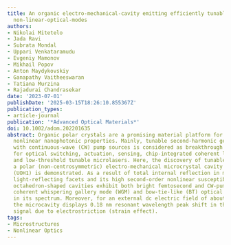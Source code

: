 ```yaml
---
title: An organic electro-mechanical-cavity emitting efficiently tunable, continuous-wave-pumped
  non-linear-optical-modes
authors:
- Nikolai Mitetelo
- Jada Ravi
- Subrata Mondal
- Uppari Venkataramudu
- Evgeniy Mamonov
- Mikhail Popov
- Anton Maydykovskiy
- Ganapathy Vaitheeswaran
- Tatiana Murzina
- Rajadurai Chandrasekar
date: '2023-07-01'
publishDate: '2025-03-15T18:26:10.855367Z'
publication_types:
- article-journal
publication: '*Advanced Optical Materials*'
doi: 10.1002/adom.202201635
abstract: Organic polar crystals are a promising material platform for achieving unique
  nonlinear nanophotonic properties. Mainly, tunable second-harmonic generation (SHG)
  with continuous-wave (CW) pump sources is considered as breakthrough technology
  for optical switching, actuation, sensing, chip-integrated coherent light sources,
  and low-threshold tunable microlasers. Here, the discovery of tunable CW SHG in
  a polar (non-centrosymmetric) electro-mechanical microcrystal cavity of 4-(4-(methylthio)phenyl)-2,6-di(1H-pyrazol-1-yl)pyridine
  (UOH1) is demonstrated. As a result of total internal reflection in mirror-like
  light-reflecting facets and its high second-order nonlinear susceptibility, the
  octahedron-shaped cavities exhibit both bright femtosecond and CW-pumped SHG with
  coherent whispering gallery mode (WGM) and bow-tie-like (BT) optical modes excited
  in its spectrum. Moreover, for an external dc electric field of about 23 kV cm−1
  the microcavity displays 0.18 nm resonant wavelength peak shift in the second harmonic
  signal due to electrostriction (strain effect).
tags:
- Microstructures
- Nonlinear Optics
---
```

